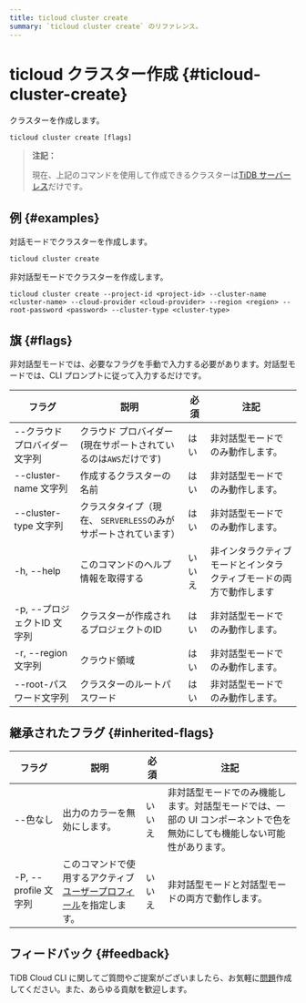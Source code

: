 ```yaml
---
title: ticloud cluster create
summary: `ticloud cluster create` のリファレンス。
---
```


# ticloud クラスター作成 {#ticloud-cluster-create}

クラスターを作成します。

```shell
ticloud cluster create [flags]
```

> **注記：**
>
> 現在、上記のコマンドを使用して作成できるクラスターは[TiDB サーバーレス](/tidb-cloud/select-cluster-tier.md#tidb-serverless)だけです。

## 例 {#examples}

対話モードでクラスターを作成します。

```shell
ticloud cluster create
```

非対話型モードでクラスターを作成します。

```shell
ticloud cluster create --project-id <project-id> --cluster-name <cluster-name> --cloud-provider <cloud-provider> --region <region> --root-password <password> --cluster-type <cluster-type>
```

## 旗 {#flags}

非対話型モードでは、必要なフラグを手動で入力する必要があります。対話型モードでは、CLI プロンプトに従って入力するだけです。

| フラグ                | 説明                                     | 必須  | 注記                                |
| ------------------ | -------------------------------------- | --- | --------------------------------- |
| --クラウドプロバイダー文字列    | クラウド プロバイダー (現在サポートされているのは`AWS`だけです)   | はい  | 非対話型モードでのみ動作します。                  |
| --cluster-name 文字列 | 作成するクラスターの名前                           | はい  | 非対話型モードでのみ動作します。                  |
| --cluster-type 文字列 | クラスタタイプ（現在、 `SERVERLESS`のみがサポートされています） | はい  | 非対話型モードでのみ動作します。                  |
| -h, --help         | このコマンドのヘルプ情報を取得する                      | いいえ | 非インタラクティブモードとインタラクティブモードの両方で動作します |
| -p, --プロジェクトID 文字列 | クラスターが作成されるプロジェクトのID                   | はい  | 非対話型モードでのみ動作します。                  |
| -r, --region 文字列   | クラウド領域                                 | はい  | 非対話型モードでのみ動作します。                  |
| --root-パスワード文字列    | クラスターのルートパスワード                         | はい  | 非対話型モードでのみ動作します。                  |

## 継承されたフラグ {#inherited-flags}

| フラグ               | 説明                                                                             | 必須  | 注記                                                             |
| ----------------- | ------------------------------------------------------------------------------ | --- | -------------------------------------------------------------- |
| --色なし             | 出力のカラーを無効にします。                                                                 | いいえ | 非対話型モードでのみ機能します。対話型モードでは、一部の UI コンポーネントで色を無効にしても機能しない可能性があります。 |
| -P, --profile 文字列 | このコマンドで使用するアクティブ[ユーザープロフィール](/tidb-cloud/cli-reference.md#user-profile)を指定します。 | いいえ | 非対話型モードと対話型モードの両方で動作します。                                       |

## フィードバック {#feedback}

TiDB Cloud CLI に関してご質問やご提案がございましたら、お気軽に[問題](https://github.com/tidbcloud/tidbcloud-cli/issues/new/choose)作成してください。また、あらゆる貢献を歓迎します。
